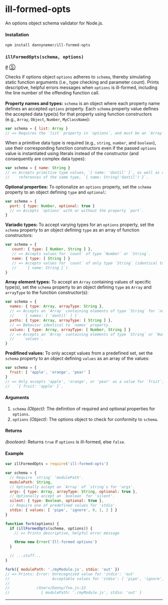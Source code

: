 # ill-formed-opts

An options object schema validator for Node.js.

#### Installation
```shell
npm install dannynemer/ill-formed-opts
```

<!-- div class="doc-container" -->

<!-- div -->


<!-- div -->

### <a id="illFormedOpts"></a>`illFormedOpts(schema, options)`
<a href="#illFormedOpts">#</a> [&#x24C8;](https://github.com/DannyNemer/ill-formed-opts/blob/master/illFormedOpts.js#L100 "View in source")

Checks if options object `options` adheres to `schema`, thereby simulating static function arguments (i.e., type checking and parameter count). Prints descriptive, helpful errors messages when `options` is ill-formed, including the line number of the offending function call.
<br>
<br>
**Property names and types:** `schema` is an object where each property name defines an accepted `options` property. Each `schema` property value defines the accepted data type(s) for that property using function constructors (e.g., `Array`, `Object`, `Number`, `MyClassName`):<br>
```js
var schema = { list: Array }
// => Requires the `list` property in `options`, and must be an `Array`.
```
When a primitive data type is required (e.g., `string`, `number`, and `boolean`), use their corresponding function constructors even if the passed `options` value is instantiated using literals instead of the constructor (and consequently are complex data types):<br>
```js
var schema = { name: String }
// => Accepts primitive type values, `{ name: 'dantil' }`, as well as complex type
//    references of the same type, `{ name: String('dantil') }`.
```
**Optional properties:** To optionalize an `options` property, set the `schema` property to an object defining `type` and `optional`:<br>
```js
var schema = {
  port: { type: Number, optional: true }
  // => Accepts `options` with or without the property `port`.
}
```
**Variadic types:** To accept varying types for an `options` property, set the `schema` property to an object defining `type` as an array of function constructors:<br>
```js
var schema = {
   count: { type: [ Number, String ] },
   // => Accepts values for `count` of type `Number` or `String`.
   name: { type: [ String ] }
   // => Accepts values for `count` of only type `String` (identical to
   //    `{ name: String }`).
}
```
**Array element types:** To accept an `Array` containing values of specific type(s), set the `schema` property to an object defining `type` as `Array` and `arrayType` to the function constructor(s):<br>
```js
var schema = {
  names: { type: Array, arrayType: String },
  // => Accepts an `Array` containing elements of type `String` for `names`; e.g.,
  //    `{ names: [ 'dantil' ] }`.
  paths: { type: Array, arrayType: [ String ] },
  // => Behavior identical to `names` property.
  values: { type: Array, arrayType: [ Number, String ] }
  // => Accepts an `Array` containing elements of type `String` or `Number` for
  //    `values`.
}
```
**Predifined values:** To only accept values from a predefined set, set the `schema` property to an object defining `values` as an array of the values:<br>
```js
var schema = {
  fruit: [ 'apple', 'orange', 'pear' ]
}
// => Only accepts 'apple', 'orange', or 'pear' as a value for `fruit`; e.g.,
//   `{ fruit: 'apple' }`.
```

#### Arguments
1. `schema` *(Object)*: The definition of required and optional properties for `options`.
2. `options` *(Object)*: The options object to check for conformity to `schema`.

#### Returns
*(boolean)*:  Returns `true` if `options` is ill-formed, else `false`.

#### Example
```js
var illFormedOpts = require('ill-formed-opts')

var schema = {
  // Require `string` 'modulePath'.
  modulePath: String,
  // Optionally accept an `Array` of `string`s for 'args'.
  args: { type: Array, arrayType: String, optional: true },
  // Optionally accept an `boolean` for 'silent'.
  silent: { type: Boolean, optional: true },
  // Require one of predefined values for 'stdio'.
  stdio: { values: [ 'pipe', 'ignore', 0, 1, 2 ] }
}

function fork(options) {
  if (illFormedOpts(schema, options)) {
    // => Prints descriptive, helpful error message

    throw new Error('Ill-formed options')
  }

  // ...stuff...
}
```
```js
fork({ modulePath: './myModule.js', stdio: 'out' })
// => Prints: Error: Unrecognized value for 'stdio': 'out'
//                   Acceptable values for 'stdio': [ 'pipe', 'ignore', 0, 1, 2 ]
//
//            /Users/Danny/foo.js:22
//              { modulePath: './myModule.js', stdio: 'out' }
```
* * *

<!-- /div -->

<!-- /div -->

<!-- /div -->
